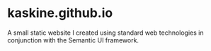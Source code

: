 # kaskine.github.io
A small static website I created using standard web technologies in conjunction with the Semantic UI framework.
